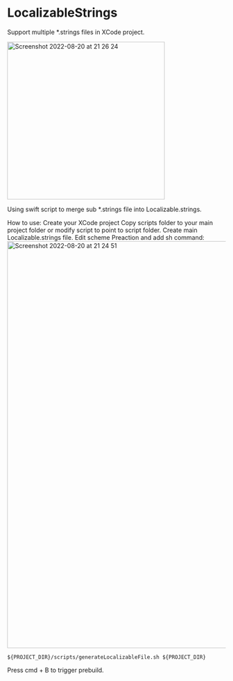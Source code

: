 # LocalizableStrings
Support multiple *.strings files in XCode project.

<img width="363" alt="Screenshot 2022-08-20 at 21 26 24" src="https://user-images.githubusercontent.com/35858359/185751242-d48e7b84-d8bd-4302-96bb-f6043331bf5f.png">


Using swift script to merge sub  *.strings file into Localizable.strings.

How to use:
Create your XCode project
Copy scripts folder to your main project folder or modify script to point to script folder.
Create main Localizable.strings file.
Edit scheme Preaction and add sh command:
<img width="937" alt="Screenshot 2022-08-20 at 21 24 51" src="https://user-images.githubusercontent.com/35858359/185751160-7b632934-526d-4227-8f25-2e9f6699c6b6.png">

```
${PROJECT_DIR}/scripts/generateLocalizableFile.sh ${PROJECT_DIR}

```
Press cmd + B to trigger prebuild.
